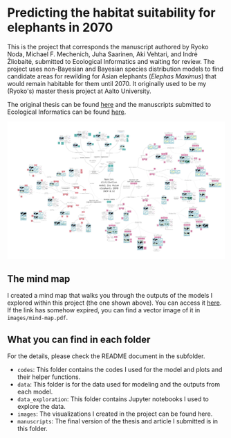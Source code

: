 # Predicting the habitat suitability for elephants in 2070

This is the project that corresponds the manuscript authored by Ryoko Noda, Michael F. Mechenich, Juha Saarinen, Aki Vehtari, and Indrė Žliobaitė, submitted to Ecological Informatics and waiting for review. The project uses non-Bayesian and Bayesian species distribution models to find candidate areas for rewilding for Asian elephants (*Elephas Maximus*) that would remain habitable for them until 2070. It originally used to be my (Ryoko's) master thesis project at Aalto University.

The original thesis can be found [here](https://github.com/RyokoNod/sdm-asian-elephants/blob/main/manuscripts/thesis_aalto_2022.pdf) and the manuscripts submitted to Ecological Informatics can be found [here](https://github.com/RyokoNod/sdm-asian-elephants/blob/main/manuscripts/manuscript_under_submission.pdf).


<img src="https://github.com/RyokoNod/sdm-asian-elephants/blob/main/images/mind-map-small.jpg" width=600>

## The mind map

I created a mind map that walks you through the outputs of the models I explored within this project (the one shown above). You can access it [here](https://miro.com/app/board/uXjVOX_Zhf8=/?share_link_id=937959545296). If the link has somehow expired, you can find a vector image of it in ```images/mind-map.pdf```.

## What you can find in each folder

For the details, please check the README document in the subfolder.

* ```codes```: This folder contains the codes I used for the model and plots and their helper functions.
* ```data```: This folder is for the data used for modeling and the outputs from each model.
* ```data_exploration```: This folder contains Jupyter notebooks I used to explore the data.
* ```images```: The visualizations I created in the project can be found here.
* ```manuscripts```: The final version of the thesis and article I submitted is in this folder.
